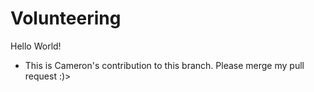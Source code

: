 # Volunteering

Hello World! 

* This is Cameron's contribution to this branch. Please merge my pull request :)>


